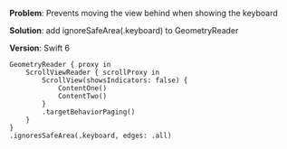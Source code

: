 **Problem**: Prevents moving the view behind when showing the keyboard

**Solution**: add ignoreSafeArea(.keyboard) to GeometryReader 

**Version**: Swift 6

```
GeometryReader { proxy in
    ScrollViewReader { scrollProxy in
        ScrollView(showsIndicators: false) {
            ContentOne() 
            ContentTwo()
        }
        .targetBehaviorPaging() 
    }
}
.ignoresSafeArea(.keyboard, edges: .all)    
```

